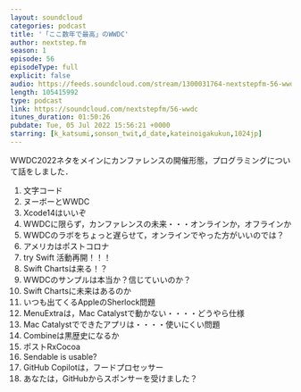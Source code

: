 ```yaml
---
layout: soundcloud
categories: podcast
title: '「ここ数年で最高」のWWDC'
author: nextstep.fm
season: 1
episode: 56
episodeType: full
explicit: false
audio: https://feeds.soundcloud.com/stream/1300031764-nextstepfm-56-wwdc.mp3
length: 105415992
type: podcast
link: https://soundcloud.com/nextstepfm/56-wwdc
itunes_duration: 01:50:26
pubdate: Tue, 05 Jul 2022 15:56:21 +0000
starring: [k_katsumi,sonson_twit,d_date,kateinoigakukun,1024jp]
---
```


WWDC2022ネタをメインにカンファレンスの開催形態，プログラミングについて話をしました．

1. 文字コード
2. ヌーボーとWWDC
3. Xcode14はいいぞ
4. WWDCに限らず，カンファレンスの未来・・・オンラインか，オフラインか
5. WWDCのラボをちょっと遅らせて，オンラインでやった方がいいのでは？
6. アメリカはポストコロナ
7. try Swift 活動再開！！！
8. Swift Chartsは来る！？
9. WWDCのサンプルは本当か？信じていいのか？
10. Swift Chartsに未来はあるのか
11. いつも出てくるAppleのSherlock問題
12. MenuExtraは，Mac Catalystで動かない・・・・どうやら仕様
13. Mac Catalystでできたアプリは・・・・使いにくい問題
14. Combineは黒歴史になるか
15. ポストRxCocoa
16. Sendable is usable?
17. GitHub Copilotは，フードプロセッサー
18. あなたは，GitHubからスポンサーを受けました？
